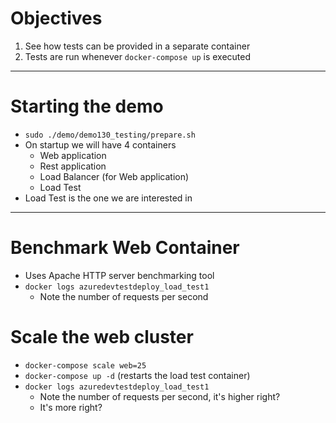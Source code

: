 # Objectives

1. See how tests can be provided in a separate container
2. Tests are run whenever `docker-compose up` is executed

---

# Starting the demo

  * `sudo ./demo/demo130_testing/prepare.sh`
  * On startup we will have 4 containers
    * Web application
    * Rest application
    * Load Balancer (for Web application)
    * Load Test
  * Load Test is the one we are interested in

---

# Benchmark Web Container

  * Uses Apache HTTP server benchmarking tool
  * `docker logs azuredevtestdeploy_load_test1`
    * Note the number of requests per second

# Scale the web cluster

  * `docker-compose scale web=25`
  * `docker-compose up -d` (restarts the load test container)
  * `docker logs azuredevtestdeploy_load_test1`
    * Note the number of requests per second, it's higher right?
    * It's more right?